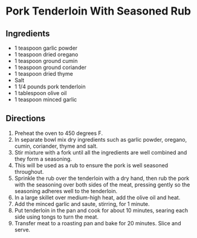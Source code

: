 # Pork Tenderloin With Seasoned Rub

## Ingredients

- 1 teaspoon garlic powder
- 1 teaspoon dried oregano
- 1 teaspoon ground cumin
- 1 teaspoon ground coriander
- 1 teaspoon dried thyme
- Salt
- 1 1/4 pounds pork tenderloin
- 1 tablespoon olive oil
- 1 teaspoon minced garlic

## Directions

1. Preheat the oven to 450 degrees F.
2. In separate bowl mix dry ingredients such as garlic powder, oregano, cumin, coriander, thyme and salt.
3. Stir mixture with a fork until all the ingredients are well combined and they form a seasoning.
4. This will be used as a rub to ensure the pork is well seasoned throughout.
5. Sprinkle the rub over the tenderloin with a dry hand, then rub the pork with the seasoning over both sides of the meat, pressing gently so the seasoning adheres well to the tenderloin.
6. In a large skillet over medium-high heat, add the olive oil and heat.
7. Add the minced garlic and saute, stirring, for 1 minute.
8. Put tenderloin in the pan and cook for about 10 minutes, searing each side using tongs to turn the meat.
9. Transfer meat to a roasting pan and bake for 20 minutes. Slice and serve.
